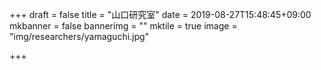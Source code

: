 +++
draft = false
title = "山口研究室"
date = 2019-08-27T15:48:45+09:00
mkbanner = false
bannerimg = ""
mktile = true
image = "img/researchers/yamaguchi.jpg"

+++



